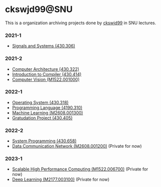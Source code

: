 # ckswjd99@SNU

This is a organization archiving projects done by [ckswjd99](https://github.com/ckswjd99) in SNU lectures.

### 2021-1
- [Signals and Systems (430.306)](https://github.com/ckswjd99-at-snu/SignalsAndSystems-2021-1)

### 2021-2
- [Computer Architecture (430.322)](https://github.com/ckswjd99-at-snu/ComputerArchitecture-2021-2)
- [Introduction to Compiler (430.414)](https://github.com/ckswjd99-at-snu/Compiler-2021-2)
- [Computer Vision (M1522.001000)](https://github.com/ckswjd99-at-snu/ComputerVision-2021-2)

### 2022-1
- [Operating System (430.318)](https://github.com/ckswjd99-at-snu/OperatingSystem-2022-1)
- [Programming Language (4190.310)](https://github.com/ckswjd99-at-snu/ProgrammingLanguage-2022-1)
- [Machine Learning (M2608.001300)](https://github.com/ckswjd99-at-snu/MachineLearning-2022-1)
- [Gratudation Project (430.405)](https://github.com/ckswjd99-at-snu/domato-reducer)

### 2022-2
- [System Programming (430.658)](https://github.com/ckswjd99-at-snu/SystemProgramming-2022-2)
- [Data Communication Network (M2608.001200)](https://github.com/ckswjd99-at-snu/DataCommunicationNetwork-2022-2) (Private for now)

### 2023-1
- [Scalable High Performance Computing (M1522.006700)](https://github.com/ckswjd99-at-snu/SHPC-2023-2) (Private for now)
- [Deep Learning (M2177.003100)](https://github.com/ckswjd99-at-snu/DeepLearning-2023-2) (Private for now)
